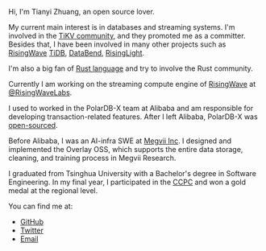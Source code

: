 Hi, I'm Tianyi Zhuang, an open source lover.

My current main interest is in databases and streaming systems. I'm involved in the [TiKV community][tikv], and they promoted me as a committer. Besides that, I have been involved in many other projects such as [RisingWave][risingwave] [TiDB][tidb], [DataBend][databend], [RisingLight][risinglight].

I'm also a big fan of [Rust language][rust language] and try to involve the Rust community.

Currently I am working on the streaming compute engine of [RisingWave][risingwave] at [@RisingWaveLabs][risingwavelabs].

I used to worked in the PolarDB-X team at Alibaba and am responsible for developing transaction-related features. After I left Alibaba, PolarDB-X was [open-sourced][polardb-x].

Before Alibaba, I was an AI-infra SWE at [Megvii Inc][megvii]. I designed and implemented the Overlay OSS, which supports the entire data storage, cleaning, and training process in Megvii Research.

I graduated from Tsinghua University with a Bachelor's degree in Software Engineering. In my final year, I participated in the [CCPC](https://ccpc.io) and won a gold medal at the regional level.

You can find me at:

- [GitHub](https://github.com/TennyZhuang)
- [Twitter](https://twitter.com/zty0826)
- [Email](zty0826@gmail.com)

[tikv]: https://github.com/tikv/tikv
[tidb]: https://github.com/pingcap/tidb
[risingwave]: https://github.com/singularity-data/risingwave
[risingwavelabs]: https://github.com/risingwavelabs
[databend]: https://github.com/datafuselabs/databend
[risinglight]: https://github.com/risinglightdb/risinglight
[polardb-x]: https://github.com/ApsaraDB/galaxysql
[megvii]: https://en.megvii.com
[rust language]: https://www.rust-lang.org
